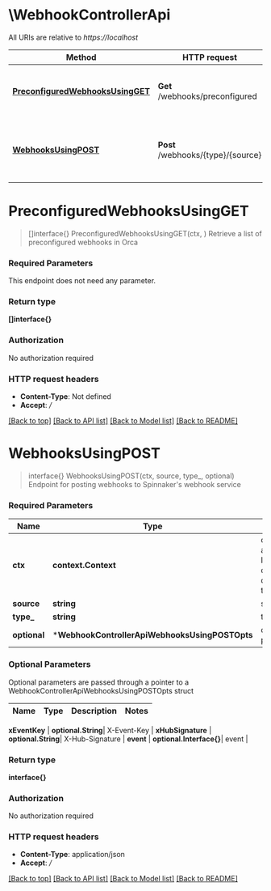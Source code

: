# \WebhookControllerApi

All URIs are relative to *https://localhost*

Method | HTTP request | Description
------------- | ------------- | -------------
[**PreconfiguredWebhooksUsingGET**](WebhookControllerApi.md#PreconfiguredWebhooksUsingGET) | **Get** /webhooks/preconfigured | Retrieve a list of preconfigured webhooks in Orca
[**WebhooksUsingPOST**](WebhookControllerApi.md#WebhooksUsingPOST) | **Post** /webhooks/{type}/{source} | Endpoint for posting webhooks to Spinnaker&#39;s webhook service


# **PreconfiguredWebhooksUsingGET**
> []interface{} PreconfiguredWebhooksUsingGET(ctx, )
Retrieve a list of preconfigured webhooks in Orca

### Required Parameters
This endpoint does not need any parameter.

### Return type

**[]interface{}**

### Authorization

No authorization required

### HTTP request headers

 - **Content-Type**: Not defined
 - **Accept**: */*

[[Back to top]](#) [[Back to API list]](../README.md#documentation-for-api-endpoints) [[Back to Model list]](../README.md#documentation-for-models) [[Back to README]](../README.md)

# **WebhooksUsingPOST**
> interface{} WebhooksUsingPOST(ctx, source, type_, optional)
Endpoint for posting webhooks to Spinnaker's webhook service

### Required Parameters

Name | Type | Description  | Notes
------------- | ------------- | ------------- | -------------
 **ctx** | **context.Context** | context for authentication, logging, cancellation, deadlines, tracing, etc.
  **source** | **string**| source | 
  **type_** | **string**| type | 
 **optional** | ***WebhookControllerApiWebhooksUsingPOSTOpts** | optional parameters | nil if no parameters

### Optional Parameters
Optional parameters are passed through a pointer to a WebhookControllerApiWebhooksUsingPOSTOpts struct

Name | Type | Description  | Notes
------------- | ------------- | ------------- | -------------


 **xEventKey** | **optional.String**| X-Event-Key | 
 **xHubSignature** | **optional.String**| X-Hub-Signature | 
 **event** | **optional.Interface{}**| event | 

### Return type

**interface{}**

### Authorization

No authorization required

### HTTP request headers

 - **Content-Type**: application/json
 - **Accept**: */*

[[Back to top]](#) [[Back to API list]](../README.md#documentation-for-api-endpoints) [[Back to Model list]](../README.md#documentation-for-models) [[Back to README]](../README.md)

